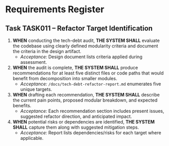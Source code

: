 # Requirements Register

## Task TASK011 – Refactor Target Identification

1. **WHEN** conducting the tech-debt audit, **THE SYSTEM SHALL** evaluate the codebase using clearly defined modularity criteria and document the criteria in the design artifact.  
   - *Acceptance:* Design document lists criteria applied during assessment.
2. **WHEN** the audit is complete, **THE SYSTEM SHALL** produce recommendations for at least five distinct files or code paths that would benefit from decomposition into smaller modules.  
   - *Acceptance:* `/docs/tech-debt-refactor-report.md` enumerates five unique targets.
3. **WHEN** drafting each recommendation, **THE SYSTEM SHALL** describe the current pain points, proposed modular breakdown, and expected benefits.  
   - *Acceptance:* Each recommendation section includes present issues, suggested refactor direction, and anticipated impact.
4. **WHEN** potential risks or dependencies are identified, **THE SYSTEM SHALL** capture them along with suggested mitigation steps.  
   - *Acceptance:* Report lists dependencies/risks for each target where applicable.
